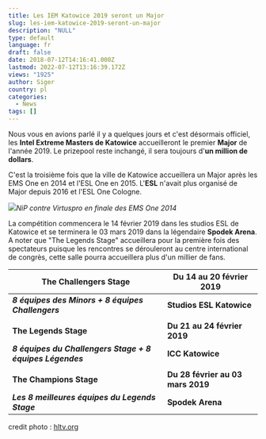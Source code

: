 ```yaml
---
title: Les IEM Katowice 2019 seront un Major
slug: les-iem-katowice-2019-seront-un-major
description: "NULL"
type: default
language: fr
draft: false
date: 2018-07-12T14:16:41.000Z
lastmod: 2022-07-12T13:16:39.172Z
views: "1925"
author: Siger
country: pl
categories:
  - News
tags: []
---
```

Nous vous en avions parlé il y a quelques jours et c'est désormais officiel, les **Intel Extreme Masters de Katowice** accueilleront le premier **Major** de l'année 2019\. Le prizepool reste inchangé, il sera toujours d'**un million de dollars**.  
  
C'est la troisième fois que la ville de Katowice accueillera un Major après les EMS One en 2014 et l'ESL One en 2015\. L'**ESL** n'avait plus organisé de Major depuis 2016 et l'ESL One Cologne. 

![](/images/articles/5b4759c246fd5/images/wFdogq7SJHDfqaG17v1HAtKRymaerPp2gfwEOHxa.jpeg)_NiP contre Virtuspro en finale des EMS One 2014_

La compétition commencera le 14 février 2019 dans les studios ESL de Katowice et se terminera le 03 mars 2019 dans la légendaire **Spodek Arena**. A noter que "The Legends Stage" accueillera pour la première fois des spectateurs puisque les rencontres se dérouleront au centre international de congrès, cette salle pourra accueillera plus d'un millier de fans.

| **The Challengers Stage**                                 | **Du 14 au 20 février 2019**      |
| --------------------------------------------------------- | --------------------------------- |
| _**8 équipes des Minors + 8 équipes Challengers**_        | **Studios ESL Katowice**          |
| |                                                         |                                   |
| **The Legends Stage**                                     | **Du 21 au 24 février 2019**      |
| **_8 équipes du Challengers Stage + 8 équipes Légendes_** | **ICC Katowice**                  |
| |                                                         |                                   |
| **The Champions Stage**                                   | **Du 28 février au 03 mars 2019** |
| _**Les 8 meilleures équipes du Legends Stage**_           | **Spodek Arena**                  |

  
credit photo : [hltv.org](https://hltv.org)
